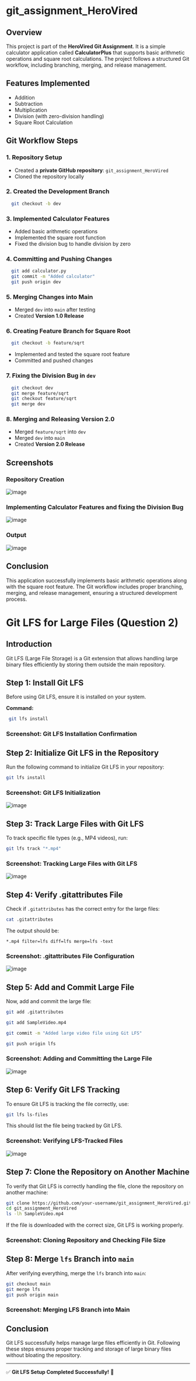# git_assignment_HeroVired

## Overview
This project is part of the **HeroVired Git Assignment**. It is a simple calculator application called **CalculatorPlus** that supports basic arithmetic operations and square root calculations. The project follows a structured Git workflow, including branching, merging, and release management.

## Features Implemented
- Addition
- Subtraction
- Multiplication
- Division (with zero-division handling)
- Square Root Calculation

## Git Workflow Steps

### 1. Repository Setup
- Created a **private GitHub repository**: `git_assignment_HeroVired`
- Cloned the repository locally

### 2. Created the Development Branch
```bash
  git checkout -b dev
```

### 3. Implemented Calculator Features
- Added basic arithmetic operations
- Implemented the square root function
- Fixed the division bug to handle division by zero

### 4. Committing and Pushing Changes
```bash
  git add calculator.py
  git commit -m "Added calculator"
  git push origin dev
```

### 5. Merging Changes into Main
- Merged `dev` into `main` after testing
- Created **Version 1.0 Release**

### 6. Creating Feature Branch for Square Root
```bash
  git checkout -b feature/sqrt
```
- Implemented and tested the square root feature
- Committed and pushed changes

### 7. Fixing the Division Bug in `dev`
```bash
  git checkout dev
  git merge feature/sqrt
  git checkout feature/sqrt
  git merge dev
```

### 8. Merging and Releasing Version 2.0
- Merged `feature/sqrt` into `dev`
- Merged `dev` into `main`
- Created **Version 2.0 Release**

## Screenshots

### Repository Creation
![image](https://github.com/user-attachments/assets/2e6c1dd4-fd00-4edc-b0cf-6907cbb401d3)

### Implementing Calculator Features and fixing the Division Bug
![image](https://github.com/user-attachments/assets/d4abfd35-f4da-43f6-b4bc-e23c5f9a5ff3)

### Output 
![image](https://github.com/user-attachments/assets/c4a2257e-9ce4-4fa6-826a-3268d5c9ba86)

## Conclusion
This application successfully implements basic arithmetic operations along with the square root feature. The Git workflow includes proper branching, merging, and release management, ensuring a structured development process.


# Git LFS for Large Files (Question 2)

## **Introduction**
Git LFS (Large File Storage) is a Git extension that allows handling large binary files efficiently by storing them outside the main repository.

## **Step 1: Install Git LFS**
Before using Git LFS, ensure it is installed on your system.

**Command:**
```bash
 git lfs install
```

### **Screenshot:** Git LFS Installation Confirmation

## **Step 2: Initialize Git LFS in the Repository**
Run the following command to initialize Git LFS in your repository:
```bash
git lfs install
```

### **Screenshot:** Git LFS Initialization

![image](https://github.com/user-attachments/assets/afc84acf-dfe4-4e61-8d71-44db32873d8e)


## **Step 3: Track Large Files with Git LFS**
To track specific file types (e.g., MP4 videos), run:
```bash
git lfs track "*.mp4"
```

### **Screenshot:** Tracking Large Files with Git LFS

![image](https://github.com/user-attachments/assets/dc137d3a-b678-45ae-88fc-01bec182ea5d)


## **Step 4: Verify .gitattributes File**
Check if `.gitattributes` has the correct entry for the large files:
```bash
cat .gitattributes
```
The output should be:
```
*.mp4 filter=lfs diff=lfs merge=lfs -text
```

### **Screenshot:** .gitattributes File Configuration
![image](https://github.com/user-attachments/assets/33dc4b02-21ee-458c-9e9a-22dcc7d76058)


## **Step 5: Add and Commit Large File**
Now, add and commit the large file:
```bash
git add .gitattributes

git add SampleVideo.mp4

git commit -m "Added large video file using Git LFS"

git push origin lfs
```

### **Screenshot:** Adding and Committing the Large File

![image](https://github.com/user-attachments/assets/35d18314-74a1-4ab0-9005-65fba2c1794f)


## **Step 6: Verify Git LFS Tracking**
To ensure Git LFS is tracking the file correctly, use:
```bash
git lfs ls-files
```
This should list the file being tracked by Git LFS.

### **Screenshot:** Verifying LFS-Tracked Files

![image](https://github.com/user-attachments/assets/28460864-5734-4c96-adc9-704b8b25a17d)


## **Step 7: Clone the Repository on Another Machine**
To verify that Git LFS is correctly handling the file, clone the repository on another machine:
```bash
git clone https://github.com/your-username/git_assignment_HeroVired.git
cd git_assignment_HeroVired
ls -lh SampleVideo.mp4
```
If the file is downloaded with the correct size, Git LFS is working properly.

### **Screenshot:** Cloning Repository and Checking File Size

## **Step 8: Merge `lfs` Branch into `main`**
After verifying everything, merge the `lfs` branch into `main`:
```bash
git checkout main
git merge lfs
git push origin main
```

### **Screenshot:** Merging LFS Branch into Main

## **Conclusion**
Git LFS successfully helps manage large files efficiently in Git. Following these steps ensures proper tracking and storage of large binary files without bloating the repository.

---
✅ **Git LFS Setup Completed Successfully!** 🚀






